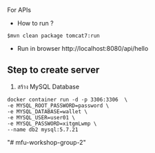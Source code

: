 For APIs

*  How to run ?

```
$mvn clean package tomcat7:run
```

*  Run in browser http://localhost:8080/api/hello



## Step to create server

1. สร้าง MySQL Database
```
docker container run -d -p 3306:3306  \
-e MYSQL_ROOT_PASSWORD=password \
-e MYSQL_DATABASE=wallet \
-e MYSQL_USER=user01 \
-e MYSQL_PASSWORD=xitgmLwmp \
--name db2 mysql:5.7.21
```
"# mfu-workshop-group-2" 
